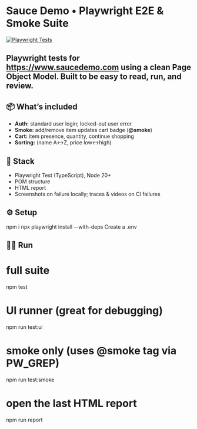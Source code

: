 # Sauce Demo • Playwright E2E & Smoke Suite

[![Playwright Tests](https://github.com/MagdalenaHernandez/SauceDemo-Playwright-E2E/actions/workflows/playwright.yml/badge.svg)](https://github.com/MagdalenaHernandez/SauceDemo-Playwright-E2E/actions/workflows/playwright.yml)

Playwright tests for https://www.saucedemo.com using a clean Page Object Model. Built to be easy to read, run, and review.
---
## 📦 What’s included
- **Auth:** standard user login; locked-out user error
- **Smoke:** add/remove item updates cart badge (**@smoke**)
- **Cart:** item presence, quantity, continue shopping
- **Sorting:**  (name A↔Z, price low↔high)

## 🔧 Stack
- Playwright Test (TypeScript), Node 20+
- POM structure
- HTML report
- Screenshots on failure locally; traces & videos on CI failures

## ⚙️ Setup
npm i
npx playwright install --with-deps
Create a .env

## 🏃‍➡️ Run
# full suite
npm test

# UI runner (great for debugging)
npm run test:ui

# smoke only (uses @smoke tag via PW_GREP)
npm run test:smoke

# open the last HTML report
npm run report

